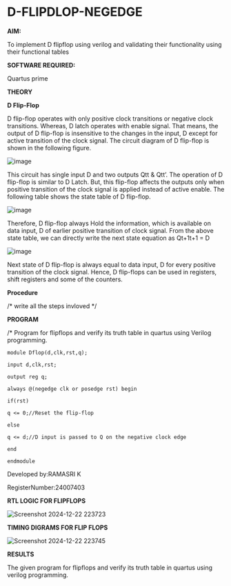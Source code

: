 # D-FLIPDLOP-NEGEDGE

**AIM:**

To implement  D flipflop using verilog and validating their functionality using their functional tables

**SOFTWARE REQUIRED:**

Quartus prime

**THEORY**

**D Flip-Flop**

D flip-flop operates with only positive clock transitions or negative clock transitions. Whereas, D latch operates with enable signal. That means, the output of D flip-flop is insensitive to the changes in the input, D except for active transition of the clock signal. The circuit diagram of D flip-flop is shown in the following figure.

![image](https://github.com/naavaneetha/D-FLIPDLOP-NEGEDGE/assets/154305477/48c81fe8-bc3f-40e7-95e2-519fc155ad51)

This circuit has single input D and two outputs Qtt & Qtt’. The operation of D flip-flop is similar to D Latch. But, this flip-flop affects the outputs only when positive transition of the clock signal is applied instead of active enable. The following table shows the state table of D flip-flop.

![image](https://github.com/naavaneetha/D-FLIPDLOP-NEGEDGE/assets/154305477/e5f3fda7-68ec-4a3a-a0a4-cf6f9cc4ab55)

Therefore, D flip-flop always Hold the information, which is available on data input, D of earlier positive transition of clock signal. From the above state table, we can directly write the next state equation as Qt+1t+1 = D

![image](https://github.com/naavaneetha/D-FLIPDLOP-NEGEDGE/assets/154305477/8592c0d8-2917-4142-91b9-d6c30dd891d2)

Next state of D flip-flop is always equal to data input, D for every positive transition of the clock signal. Hence, D flip-flops can be used in registers, shift registers and some of the counters.

**Procedure**

/* write all the steps invloved */

**PROGRAM**

/* Program for flipflops and verify its truth table in quartus using Verilog programming.

```
module Dflop(d,clk,rst,q);

input d,clk,rst;

output reg q;

always @(negedge clk or posedge rst) begin

if(rst)

q <= 0;//Reset the flip-flop

else

q <= d;//D input is passed to Q on the negative clock edge

end

endmodule
```

Developed by:RAMASRI K

RegisterNumber:24007403


**RTL LOGIC FOR FLIPFLOPS**

![Screenshot 2024-12-22 223723](https://github.com/user-attachments/assets/64b6fdc4-ab6d-4ca2-8386-4e83c49bad51)


**TIMING DIGRAMS FOR FLIP FLOPS**

![Screenshot 2024-12-22 223745](https://github.com/user-attachments/assets/3e6990ad-85fb-460e-bff6-908bdbc05292)


**RESULTS**

The given program for flipflops and verify its truth table in quartus using verilog programming.
